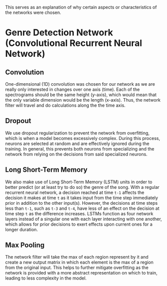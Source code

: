 This serves as an explanation of why certain aspects or characteristics of the networks were chosen.

# Genre Detection Network (Convolutional Recurrent Neural Network)

## Convolution
One-dimensional (1D) convolution was chosen for our network as we are really only interested in changes over one axis (time). Each of the spectrograms should be the same height (y-axis), which would mean that the only variable dimension would be the length (x-axis). Thus, the network filter will travel and do calculations along the the time axis.

## Dropout
We use dropout regularization to prevent the network from overfitting, which is when a model becomes excessively complex. During this process, neurons are selected at random and are effectively ignored during the training. In general, this prevents both neurons from specializing and the network from relying on the decisions from said specialized neurons.

## Long Short-Term Memory
We also make use of Long Short-Term Memory (LSTM) units in order to better predict (or at least try to do so) the genre of the song. With a regular recurrent neural network, a decision reached at time `t-1` affects the decision it makes at time `t` as it takes input from the time step immediately prior in addition to the other input(s). However, the decisions at time steps less than `t-1`, such as `t-3` and `t-4`, have less of an effect on the decision at time step `t` as the difference increases. LSTMs function as four network layers instead of a singular one with each layer interacting with one another, which allows for prior decisions to exert effects upon current ones for a longer duration.

## Max Pooling
The network filter will take the max of each region represent by it and create a new output matrix in which each element is the max of a region from the original input. This helps to further mitigate overfitting as the network is provided with a more abstract representation on which to train, leading to less complexity in the model.